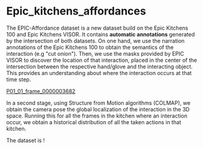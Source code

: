 # Epic_kitchens_affordances

The EPIC-Affordance dataset is a new dataset build on the Epic Kitchens 100 and Epic Kitchens VISOR. It contains **automatic annotations** generated by the intersection of both datasets. On one hand, we use the narration annotations of the Epic Kitchens 100 to obtain the semantics of the interaction (e.g "cut onion"). Then, we use the masks provided by EPIC VISOR to discover the location of that interaction, placed in the center of the intersection between the respective hand/glove and the interacting object. This provides an understanding about where the interaction occurs at that time step.

[P01_01_frame_0000003682](https://github.com/lmur98/epic_kitchens_affordances/blob/main/imgs/P01_01_frame_0000003682.jpg)

In a second stage, using Structure from Motion algorithms (COLMAP), we obtain the camera pose the global localization of the interaction in the 3D space. Running this for all the frames in the kitchen where an interaction occur, we obtain a historical distribution of all the taken actions in that kitchen.

The dataset is !
